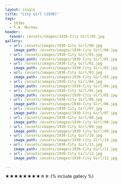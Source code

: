 ```yaml
---
layout: single
title: "City Girl (1930)"
tags:
  - 1930s 
  - F.W. Murnau
header:
  teaser: /assets/images/1930-City Girl/05.jpg
gallery:
  - url: /assets/images/1930-City Girl/00.jpg
    image_path: /assets/images/1930-City Girl/00.jpg  
  - url: /assets/images/1930-City Girl/01.jpg
    image_path: /assets/images/1930-City Girl/01.jpg
  - url: /assets/images/1930-City Girl/02.jpg
    image_path: /assets/images/1930-City Girl/02.jpg
  - url: /assets/images/1930-City Girl/03.jpg
    image_path: /assets/images/1930-City Girl/03.jpg
  - url: /assets/images/1930-City Girl/04.jpg
    image_path: /assets/images/1930-City Girl/04.jpg
  - url: /assets/images/1930-City Girl/05.jpg
    image_path: /assets/images/1930-City Girl/05.jpg
  - url: /assets/images/1930-City Girl/06.jpg
    image_path: /assets/images/1930-City Girl/06.jpg
  - url: /assets/images/1930-City Girl/07.jpg
    image_path: /assets/images/1930-City Girl/07.jpg
  - url: /assets/images/1930-City Girl/08.jpg
    image_path: /assets/images/1930-City Girl/08.jpg
  - url: /assets/images/1930-City Girl/09.jpg
    image_path: /assets/images/1930-City Girl/09.jpg
  - url: /assets/images/1930-City Girl/10.jpg
    image_path: /assets/images/1930-City Girl/10.jpg
  - url: /assets/images/1930-City Girl/11.jpg
    image_path: /assets/images/1930-City Girl/11.jpg
  - url: /assets/images/1930-City Girl/12.jpg
    image_path: /assets/images/1930-City Girl/12.jpg
 
---
```

★★★★★★★★☆☆
{% include gallery %}
